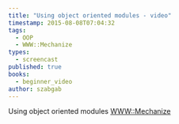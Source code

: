 ```yaml
---
title: "Using object oriented modules - video"
timestamp: 2015-08-08T07:04:32
tags:
  - OOP
  - WWW::Mechanize
types:
  - screencast
published: true
books:
  - beginner_video
author: szabgab
---
```



Using object oriented modules [WWW::Mechanize](https://metacpan.org/pod/WWW::Mechanize)


<slidecast file="beginner-perl/using-object-oriented-module" youtube="fxWrAGP9xao" />
